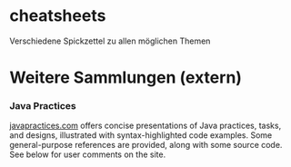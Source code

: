 # cheatsheets
Verschiedene Spickzettel zu allen möglichen Themen


# Weitere Sammlungen (extern)

### Java Practices
[javapractices.com](http://www.javapractices.com/home/HomeAction.do) offers concise presentations of Java practices, tasks, and designs, illustrated with syntax-highlighted code examples. Some general-purpose references are provided, along with some source code. See below for user comments on the site.
